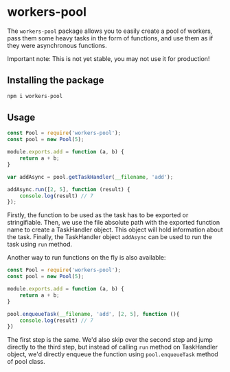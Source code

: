 # workers-pool


The `workers-pool` package allows you to easily create a pool of workers, pass them
some heavy tasks in the form of functions, and use them as if they were asynchronous functions.

Important note: This is not yet stable, you may not use it for production!

## Installing the package
```js
npm i workers-pool
```

## Usage

```js
const Pool = require('workers-pool');
const pool = new Pool(5);

module.exports.add = function (a, b) {
    return a + b;
}

var addAsync = pool.getTaskHandler(__filename, 'add');

addAsync.run([2, 5], function (result) {
    console.log(result) // 7
});
```
Firstly, the function to be used as the task has to be exported or 
stringifiable. Then, we use the file absolute path with the exported
function name to create a TaskHandler object. This object will hold
information about the task. Finally, the TaskHandler object `addAsync`
can be used to run the task using `run` method.

Another way to run functions on the fly is also available: 

```js
const Pool = require('workers-pool');
const pool = new Pool(5);

module.exports.add = function (a, b) {
    return a + b;
}

pool.enqueueTask(__filename, 'add', [2, 5], function (){
    console.log(result) // 7
})
```
The first step is the same. We'd also skip over the second step and
jump directly to the third step, but instead of calling `run` method
on TaskHandler object, we'd directly enqueue the function using 
`pool.enqueueTask` method of pool class.